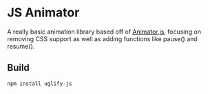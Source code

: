# JS Animator

A really basic animation library based off of [Animator.js](http://berniesumption.com/software/animator/), focusing on removing CSS support as well as adding functions like pause() and resume().

## Build

```
npm install uglify-js
```